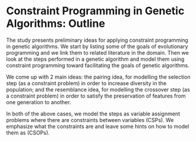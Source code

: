 # Constraint Programming in Genetic Algorithms: Outline

The study presents preliminary ideas for applying constraint programming in genetic algorithms. We start by listing some of the goals of evolutionary programming and we link them to related literature in the domain. Then we look at the steps performed in a genetic algorithm and model them using constraint programming toward facilitating the goals of genetic algorithms.

We come up with 2 main ideas: the pairing idea, for modelling the selection step (as a constraint problem) in order to increase diversity in the population; and the resemblance idea, for modelling the crossover step (as a constraint problem) in order to satisfy the preservation of features from one generation to another.

In both of the above cases, we model the steps as variable assignment problems where there are constraints between variables (CSPs). We emphasize what the constraints are and leave some hints on how to model them as (CSOPs). 